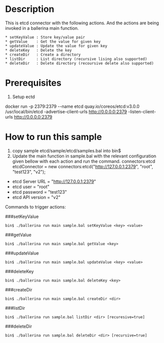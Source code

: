 Description
===========
This is etcd connector with the following actions. And the actions are being invoked in a ballerina main function.


    * setKeyValue : Store key/value pair
    * getValue    : Get the value for given key
    * updateValue : Update the value for given key
    * deleteKey   : Delete the key
    * createDir   : Create a directory
    * listDir     : List directory (recursive lising also supported)
    * deleteDir   : Delete directory (recoursive delete also supported)

Prerequisites
=============
1. Setup ectd

docker run -p 2379:2379 --name etcd quay.io/coreos/etcd:v3.0.0 /usr/local/bin/etcd -advertise-client-urls http://0.0.0.0:2379 -listen-client-urls http://0.0.0.0:2379

How to run this sample
======================

1. copy sample etcd/sample/etcd/samples.bal into bin$
2. Update the main function in sample.bal with the relevant configuration given bellow with each action and run the command.
connectors:etcd etcdConnector = new connectors:etcd("http://127.0.0.1:2379", "root", "test123", "v2");
 

  * etcd Server URL = "http://127.0.0.1:2379"
  * etcd user = "root"
  * etcd password = "test123"
  * etcd API version = "v2"

Commands to trigger actions: 

###setKeyValue	

`bin$ ./ballerina run main sample.bal setKeyValue <key> <value>`

###getValue

`bin$ ./ballerina run main sample.bal getValue <key>`

###updateValue

`bin$ ./ballerina run main sample.bal updateValue <key> <value>`

###deleteKey

`bin$ ./ballerina run main sample.bal deleteKey <key>`

###createDir

`bin$ ./ballerina run main sample.bal createDir <dir>`

###listDir

`bin$ ./ballerina run sample.bal listDir <dir> [recuresive=true]`

###deleteDir

`bin$ ./ballerina run sample.bal deleteDir <dir> [recursive=true]`
